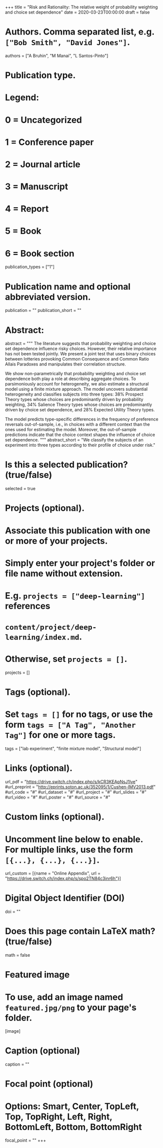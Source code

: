 +++
title = "Risk and Rationality: The relative weight of probability weighting and choice set dependence"
date = 2020-03-23T00:00:00
draft = false

# Authors. Comma separated list, e.g. `["Bob Smith", "David Jones"]`.
authors = ["A Bruhin", "M Manai", "L Santos-Pinto"]

# Publication type.
# Legend:
# 0 = Uncategorized
# 1 = Conference paper
# 2 = Journal article
# 3 = Manuscript
# 4 = Report
# 5 = Book
# 6 = Book section
publication_types = ["1"]

# Publication name and optional abbreviated version.
publication = ""
publication_short = ""

# Abstract:
abstract = """
The literature suggests that probability weighting and choice set dependence influence risky choices. However, their relative importance has not been tested jointly. We present a joint test that uses binary choices between lotteries provoking Common Consequence and Common Ratio Allais Paradoxes and manipulates their correlation structure. 

We show non-parametrically that probability weighting and choice set dependence both play a role at describing aggregate choices. To parsimoniously account for heterogeneity, we also estimate a structural model using a finite mixture approach. The model uncovers substantial heterogeneity and classifies subjects into three types: 38% Prospect Theory types whose choices are predominantly driven by probability weighting, 34% Salience Theory types whose choices are predominantly driven by choice set dependence, and 28% Expected Utility Theory types. 

The model predicts type-specific differences in the frequency of preference reversals out-of-sample, i.e., in choices with a different context than the ones used for estimating the model. Moreover, the out-of-sample predictions indicate that the choice context shapes the influence of choice set dependence.
"""
abstract_short = "We classify the subjects of an experiment into three types according to their profile of choice under risk."


# Is this a selected publication? (true/false)
selected = true

# Projects (optional).
#   Associate this publication with one or more of your projects.
#   Simply enter your project's folder or file name without extension.
#   E.g. `projects = ["deep-learning"]` references 
#   `content/project/deep-learning/index.md`.
#   Otherwise, set `projects = []`.
projects = []

# Tags (optional).
#   Set `tags = []` for no tags, or use the form `tags = ["A Tag", "Another Tag"]` for one or more tags.
tags = ["lab experiment", "finite mixture model", "Structural model"]

# Links (optional).
url_pdf = "https://drive.switch.ch/index.php/s/kCR3KEApNsJ1Iye"
#url_preprint = "http://eprints.soton.ac.uk/352095/1/Cushen-IMV2013.pdf"
#url_code = "#"
#url_dataset = "#"
#url_project = "#"
#url_slides = "#"
#url_video = "#"
#url_poster = "#"
#url_source = "#"

# Custom links (optional).
#   Uncomment line below to enable. For multiple links, use the form `[{...}, {...}, {...}]`.
url_custom = [{name = "Online Appendix", url = "https://drive.switch.ch/index.php/s/spo2TN84c3inr6h"}]

# Digital Object Identifier (DOI)
doi = ""

# Does this page contain LaTeX math? (true/false)
math = false

# Featured image
# To use, add an image named `featured.jpg/png` to your page's folder. 
[image]
  # Caption (optional)
  caption = ""

  # Focal point (optional)
  # Options: Smart, Center, TopLeft, Top, TopRight, Left, Right, BottomLeft, Bottom, BottomRight
  focal_point = ""
+++

